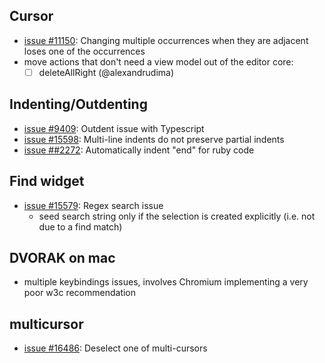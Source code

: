 
## Cursor

* [issue #11150](https://github.com/Microsoft/vscode/issues/11150): Changing multiple occurrences when they are adjacent loses one of the occurrences
* move actions that don't need a view model out of the editor core:
  - [ ] deleteAllRight (@alexandrudima)

## Indenting/Outdenting

* [issue #9409](https://github.com/Microsoft/vscode/issues/9409): Outdent issue with Typescript
* [issue #15598](https://github.com/Microsoft/vscode/issues/15598): Multi-line indents do not preserve partial indents
* [issue ##2272](https://github.com/Microsoft/vscode/issues/2272): Automatically indent "end" for ruby code

## Find widget
* [issue #15579](https://github.com/Microsoft/vscode/issues/15579): Regex search issue
  * seed search string only if the selection is created explicitly (i.e. not due to a find match)

## DVORAK on mac
* multiple keybindings issues, involves Chromium implementing a very poor w3c recommendation

## multicursor
* [issue #16486](https://github.com/Microsoft/vscode/issues/16486): Deselect one of multi-cursors
